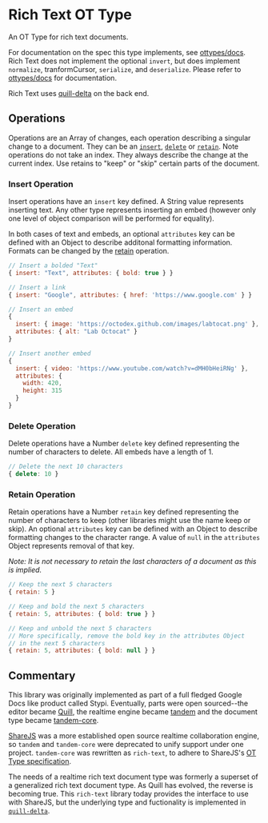 # Rich Text OT Type

An OT Type for rich text documents.

For documentation on the spec this type implements, see [ottypes/docs](https://github.com/ottypes/docs). Rich Text does not implement the optional `invert`, but does implement `normalize`, tranformCursor, `serialize`, and `deserialize`. Please refer to [ottypes/docs](https://github.com/ottypes/docs) for documentation.

Rich Text uses [quill-delta](https://github.com/quilljs/delta) on the back end.


## Operations

Operations are an Array of changes, each operation describing a singular change to a document. They can be an [`insert`](#insert-operation), [`delete`](#delete-operation) or [`retain`](#retain-operation). Note operations do not take an index. They always describe the change at the current index. Use retains to "keep" or "skip" certain parts of the document.


### Insert Operation

Insert operations have an `insert` key defined. A String value represents inserting text. Any other type represents inserting an embed (however only one level of object comparison will be performed for equality).

In both cases of text and embeds, an optional `attributes` key can be defined with an Object to describe additonal formatting information. Formats can be changed by the [retain](#retain) operation.

```js
// Insert a bolded "Text"
{ insert: "Text", attributes: { bold: true } }

// Insert a link
{ insert: "Google", attributes: { href: 'https://www.google.com' } }

// Insert an embed
{
  insert: { image: 'https://octodex.github.com/images/labtocat.png' },
  attributes: { alt: "Lab Octocat" }
}

// Insert another embed
{
  insert: { video: 'https://www.youtube.com/watch?v=dMH0bHeiRNg' },
  attributes: {
    width: 420,
    height: 315
  }
}
```

### Delete Operation

Delete operations have a Number `delete` key defined representing the number of characters to delete. All embeds have a length of 1.

```js
// Delete the next 10 characters
{ delete: 10 }
```

### Retain Operation

Retain operations have a Number `retain` key defined representing the number of characters to keep (other libraries might use the name keep or skip). An optional `attributes` key can be defined with an Object to describe formatting changes to the character range. A value of `null` in the `attributes` Object represents removal of that key.

*Note: It is not necessary to retain the last characters of a document as this is implied.*

```js
// Keep the next 5 characters
{ retain: 5 }

// Keep and bold the next 5 characters
{ retain: 5, attributes: { bold: true } }

// Keep and unbold the next 5 characters
// More specifically, remove the bold key in the attributes Object
// in the next 5 characters
{ retain: 5, attributes: { bold: null } }
```


## Commentary

This library was originally implemented as part of a full fledged Google Docs like product called Stypi. Eventually, parts were open sourced--the editor became [Quill](https://github.com/quilljs/quill), the realtime engine became [tandem](https://github.com/tandem/tandem) and the document type became [tandem-core](https://github.com/tandem/tandem-core).

[ShareJS](https://github.com/josephg/ShareJS) was a more established open source realtime collaboration engine, so `tandem` and `tandem-core` were deprecated to unify support under one project. `tandem-core` was rewritten as `rich-text`, to adhere to ShareJS's [OT Type specification](https://github.com/ottypes/docs).

The needs of a realtime rich text document type was formerly a superset of a generalized rich text document type. As Quill has evolved, the reverse is becoming true. This `rich-text` library today provides the interface to use with ShareJS, but the underlying type and fuctionality is implemented in [`quill-delta`](https://github.com/quilljs/delta).
